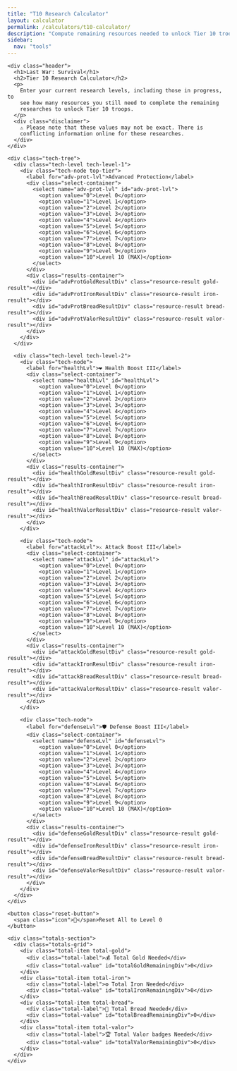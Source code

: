 ```yaml
---
title: "T10 Research Calculator"
layout: calculator
permalink: /calculators/t10-calculator/
description: "Compute remaining resources needed to unlock Tier 10 troops."
sidebar:
  nav: "tools"
---
```


    <div class="header">
      <h1>Last War: Survival</h1>
      <h2>Tier 10 Research Calculator</h2>
      <p>
        Enter your current research levels, including those in progress, to
        see how many resources you still need to complete the remaining
        researches to unlock Tier 10 troops.
      </p>
      <div class="disclaimer">
        ⚠️ Please note that these values may not be exact. There is
        conflicting information online for these researches.
      </div>
    </div>

    <div class="tech-tree">
      <div class="tech-level tech-level-1">
        <div class="tech-node top-tier">
          <label for="adv-prot-lvl">Advanced Protection</label>
          <div class="select-container">
            <select name="adv-prot-lvl" id="adv-prot-lvl">
              <option value="0">Level 0</option>
              <option value="1">Level 1</option>
              <option value="2">Level 2</option>
              <option value="3">Level 3</option>
              <option value="4">Level 4</option>
              <option value="5">Level 5</option>
              <option value="6">Level 6</option>
              <option value="7">Level 7</option>
              <option value="8">Level 8</option>
              <option value="9">Level 9</option>
              <option value="10">Level 10 (MAX)</option>
            </select>
          </div>
          <div class="results-container">
            <div id="advProtGoldResultDiv" class="resource-result gold-result"></div>
            <div id="advProtIronResultDiv" class="resource-result iron-result"></div>
            <div id="advProtBreadResultDiv" class="resource-result bread-result"></div>
            <div id="advProtValorResultDiv" class="resource-result valor-result"></div>
          </div>
        </div>
      </div>

      <div class="tech-level tech-level-2">
        <div class="tech-node">
          <label for="healthLvl">❤️ Health Boost III</label>
          <div class="select-container">
            <select name="healthLvl" id="healthLvl">
              <option value="0">Level 0</option>
              <option value="1">Level 1</option>
              <option value="2">Level 2</option>
              <option value="3">Level 3</option>
              <option value="4">Level 4</option>
              <option value="5">Level 5</option>
              <option value="6">Level 6</option>
              <option value="7">Level 7</option>
              <option value="8">Level 8</option>
              <option value="9">Level 9</option>
              <option value="10">Level 10 (MAX)</option>
            </select>
          </div>
          <div class="results-container">
            <div id="healthGoldResultDiv" class="resource-result gold-result"></div>
            <div id="healthIronResultDiv" class="resource-result iron-result"></div>
            <div id="healthBreadResultDiv" class="resource-result bread-result"></div>
            <div id="healthValorResultDiv" class="resource-result valor-result"></div>
          </div>
        </div>

        <div class="tech-node">
          <label for="attackLvl">⚔️ Attack Boost III</label>
          <div class="select-container">
            <select name="attackLvl" id="attackLvl">
              <option value="0">Level 0</option>
              <option value="1">Level 1</option>
              <option value="2">Level 2</option>
              <option value="3">Level 3</option>
              <option value="4">Level 4</option>
              <option value="5">Level 5</option>
              <option value="6">Level 6</option>
              <option value="7">Level 7</option>
              <option value="8">Level 8</option>
              <option value="9">Level 9</option>
              <option value="10">Level 10 (MAX)</option>
            </select>
          </div>
          <div class="results-container">
            <div id="attackGoldResultDiv" class="resource-result gold-result"></div>
            <div id="attackIronResultDiv" class="resource-result iron-result"></div>
            <div id="attackBreadResultDiv" class="resource-result bread-result"></div>
            <div id="attackValorResultDiv" class="resource-result valor-result"></div>
          </div>
        </div>

        <div class="tech-node">
          <label for="defenseLvl">🛡️ Defense Boost III</label>
          <div class="select-container">
            <select name="defenseLvl" id="defenseLvl">
              <option value="0">Level 0</option>
              <option value="1">Level 1</option>
              <option value="2">Level 2</option>
              <option value="3">Level 3</option>
              <option value="4">Level 4</option>
              <option value="5">Level 5</option>
              <option value="6">Level 6</option>
              <option value="7">Level 7</option>
              <option value="8">Level 8</option>
              <option value="9">Level 9</option>
              <option value="10">Level 10 (MAX)</option>
            </select>
          </div>
          <div class="results-container">
            <div id="defenseGoldResultDiv" class="resource-result gold-result"></div>
            <div id="defenseIronResultDiv" class="resource-result iron-result"></div>
            <div id="defenseBreadResultDiv" class="resource-result bread-result"></div>
            <div id="defenseValorResultDiv" class="resource-result valor-result"></div>
          </div>
        </div>
      </div>
    </div>

    <button class="reset-button">
      <span class="icon">🔄</span>Reset All to Level 0
    </button>

    <div class="totals-section">
      <div class="totals-grid">
        <div class="total-item total-gold">
          <div class="total-label">💰 Total Gold Needed</div>
          <div class="total-value" id="totalGoldRemainingDiv">0</div>
        </div>
        <div class="total-item total-iron">
          <div class="total-label">⚙️ Total Iron Needed</div>
          <div class="total-value" id="totalIronRemainingDiv">0</div>
        </div>
        <div class="total-item total-bread">
          <div class="total-label">🍞 Total Bread Needed</div>
          <div class="total-value" id="totalBreadRemainingDiv">0</div>
        </div>
        <div class="total-item total-valor">
          <div class="total-label">🏆 Total Valor badges Needed</div>
          <div class="total-value" id="totalValorRemainingDiv">0</div>
        </div>
      </div>
    </div>

<script src="/assets/js/storage-utils.js" defer></script>
<script src="/assets/js/script.js" defer></script>
<script type="module" src="/assets/js/t10-calculator.js" defer></script>
